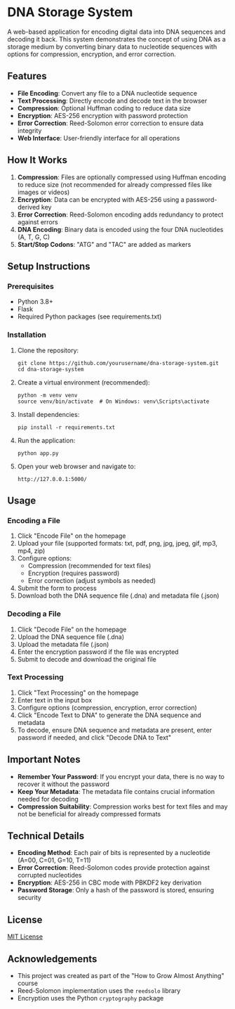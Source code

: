 # DNA Storage System

A web-based application for encoding digital data into DNA sequences and decoding it back. This system demonstrates the concept of using DNA as a storage medium by converting binary data to nucleotide sequences with options for compression, encryption, and error correction.

## Features

- **File Encoding**: Convert any file to a DNA nucleotide sequence
- **Text Processing**: Directly encode and decode text in the browser
- **Compression**: Optional Huffman coding to reduce data size
- **Encryption**: AES-256 encryption with password protection
- **Error Correction**: Reed-Solomon error correction to ensure data integrity
- **Web Interface**: User-friendly interface for all operations

## How It Works

1. **Compression**: Files are optionally compressed using Huffman encoding to reduce size (not recommended for already compressed files like images or videos)
2. **Encryption**: Data can be encrypted with AES-256 using a password-derived key
3. **Error Correction**: Reed-Solomon encoding adds redundancy to protect against errors
4. **DNA Encoding**: Binary data is encoded using the four DNA nucleotides (A, T, G, C)
5. **Start/Stop Codons**: "ATG" and "TAC" are added as markers

## Setup Instructions

### Prerequisites

- Python 3.8+
- Flask
- Required Python packages (see requirements.txt)

### Installation

1. Clone the repository:
   ```
   git clone https://github.com/yourusername/dna-storage-system.git
   cd dna-storage-system
   ```

2. Create a virtual environment (recommended):
   ```
   python -m venv venv
   source venv/bin/activate  # On Windows: venv\Scripts\activate
   ```

3. Install dependencies:
   ```
   pip install -r requirements.txt
   ```

4. Run the application:
   ```
   python app.py
   ```

5. Open your web browser and navigate to:
   ```
   http://127.0.0.1:5000/
   ```

## Usage

### Encoding a File

1. Click "Encode File" on the homepage
2. Upload your file (supported formats: txt, pdf, png, jpg, jpeg, gif, mp3, mp4, zip)
3. Configure options:
   - Compression (recommended for text files)
   - Encryption (requires password)
   - Error correction (adjust symbols as needed)
4. Submit the form to process
5. Download both the DNA sequence file (.dna) and metadata file (.json)

### Decoding a File

1. Click "Decode File" on the homepage
2. Upload the DNA sequence file (.dna)
3. Upload the metadata file (.json)
4. Enter the encryption password if the file was encrypted
5. Submit to decode and download the original file

### Text Processing

1. Click "Text Processing" on the homepage
2. Enter text in the input box
3. Configure options (compression, encryption, error correction)
4. Click "Encode Text to DNA" to generate the DNA sequence and metadata
5. To decode, ensure DNA sequence and metadata are present, enter password if needed, and click "Decode DNA to Text"

## Important Notes

- **Remember Your Password**: If you encrypt your data, there is no way to recover it without the password
- **Keep Your Metadata**: The metadata file contains crucial information needed for decoding
- **Compression Suitability**: Compression works best for text files and may not be beneficial for already compressed formats

## Technical Details

- **Encoding Method**: Each pair of bits is represented by a nucleotide (A=00, C=01, G=10, T=11)
- **Error Correction**: Reed-Solomon codes provide protection against corrupted nucleotides
- **Encryption**: AES-256 in CBC mode with PBKDF2 key derivation
- **Password Storage**: Only a hash of the password is stored, ensuring security

## License

[MIT License](LICENSE)

## Acknowledgements

- This project was created as part of the "How to Grow Almost Anything" course
- Reed-Solomon implementation uses the `reedsolo` library
- Encryption uses the Python `cryptography` package